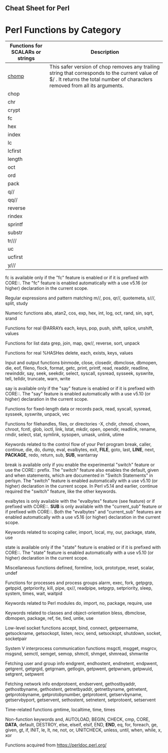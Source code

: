 ## Cheat Sheet for Perl


# Perl Functions by Category


| Functions for SCALARs or strings  | Description |
| --- | --- |
| [chomp](https://perldoc.perl.org/functions/chomp)| This safer version of chop removes any trailing string that corresponds to the current value of $/ . It returns the total number of characters removed from all its arguments. 
| chop |   |
| chr |   |
| crypt |   |
| fc |   |
| hex |   |
| index |   |
| lc |   |
| lcfirst |   |
| length |   |
| oct |   |
| ord |   |
| pack |   |
| q// |   |
| qq// |   |
| reverse |   |
| rindex |   |
| sprintf |   |
| substr |   |
| tr/// |   |
| uc |   |
| ucfirst |   |
| y/// |   |

fc is available only if the "fc" feature is enabled or if it is prefixed with CORE::. The "fc" feature is enabled automatically with a use v5.16 (or higher) declaration in the current scope.

Regular expressions and pattern matching
m//, pos, qr//, quotemeta, s///, split, study

Numeric functions
abs, atan2, cos, exp, hex, int, log, oct, rand, sin, sqrt, srand

Functions for real @ARRAYs
each, keys, pop, push, shift, splice, unshift, values

Functions for list data
grep, join, map, qw//, reverse, sort, unpack

Functions for real %HASHes
delete, each, exists, keys, values

Input and output functions
binmode, close, closedir, dbmclose, dbmopen, die, eof, fileno, flock, format, getc, print, printf, read, readdir, readline, rewinddir, say, seek, seekdir, select, syscall, sysread, sysseek, syswrite, tell, telldir, truncate, warn, write

say is available only if the "say" feature is enabled or if it is prefixed with CORE::. The "say" feature is enabled automatically with a use v5.10 (or higher) declaration in the current scope.

Functions for fixed-length data or records
pack, read, syscall, sysread, sysseek, syswrite, unpack, vec

Functions for filehandles, files, or directories
-X, chdir, chmod, chown, chroot, fcntl, glob, ioctl, link, lstat, mkdir, open, opendir, readlink, rename, rmdir, select, stat, symlink, sysopen, umask, unlink, utime

Keywords related to the control flow of your Perl program
break, caller, continue, die, do, dump, eval, evalbytes, exit, __FILE__, goto, last, __LINE__, next, __PACKAGE__, redo, return, sub, __SUB__, wantarray

break is available only if you enable the experimental "switch" feature or use the CORE:: prefix. The "switch" feature also enables the default, given and when statements, which are documented in "Switch Statements" in perlsyn. The "switch" feature is enabled automatically with a use v5.10 (or higher) declaration in the current scope. In Perl v5.14 and earlier, continue required the "switch" feature, like the other keywords.

evalbytes is only available with the "evalbytes" feature (see feature) or if prefixed with CORE::. __SUB__ is only available with the "current_sub" feature or if prefixed with CORE::. Both the "evalbytes" and "current_sub" features are enabled automatically with a use v5.16 (or higher) declaration in the current scope.

Keywords related to scoping
caller, import, local, my, our, package, state, use

state is available only if the "state" feature is enabled or if it is prefixed with CORE::. The "state" feature is enabled automatically with a use v5.10 (or higher) declaration in the current scope.

Miscellaneous functions
defined, formline, lock, prototype, reset, scalar, undef

Functions for processes and process groups
alarm, exec, fork, getpgrp, getppid, getpriority, kill, pipe, qx//, readpipe, setpgrp, setpriority, sleep, system, times, wait, waitpid

Keywords related to Perl modules
do, import, no, package, require, use

Keywords related to classes and object-orientation
bless, dbmclose, dbmopen, package, ref, tie, tied, untie, use

Low-level socket functions
accept, bind, connect, getpeername, getsockname, getsockopt, listen, recv, send, setsockopt, shutdown, socket, socketpair

System V interprocess communication functions
msgctl, msgget, msgrcv, msgsnd, semctl, semget, semop, shmctl, shmget, shmread, shmwrite

Fetching user and group info
endgrent, endhostent, endnetent, endpwent, getgrent, getgrgid, getgrnam, getlogin, getpwent, getpwnam, getpwuid, setgrent, setpwent

Fetching network info
endprotoent, endservent, gethostbyaddr, gethostbyname, gethostent, getnetbyaddr, getnetbyname, getnetent, getprotobyname, getprotobynumber, getprotoent, getservbyname, getservbyport, getservent, sethostent, setnetent, setprotoent, setservent

Time-related functions
gmtime, localtime, time, times

Non-function keywords
and, AUTOLOAD, BEGIN, CHECK, cmp, CORE, __DATA__, default, DESTROY, else, elseif, elsif, END, __END__, eq, for, foreach, ge, given, gt, if, INIT, le, lt, ne, not, or, UNITCHECK, unless, until, when, while, x, xor


Functions acquired from https://perldoc.perl.org/
